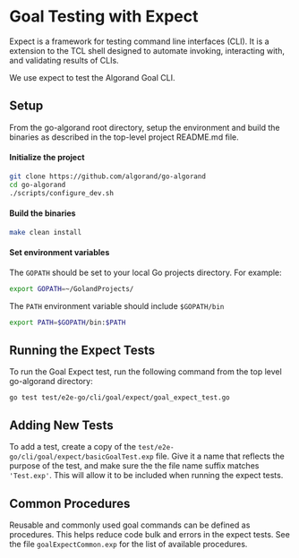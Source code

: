 # Goal Testing with Expect

Expect is a framework for testing command line interfaces (CLI).  It is a extension to the TCL shell designed to automate invoking, interacting with, and validating results of CLIs. 
 
We use expect to test the Algorand Goal CLI.

## Setup 

From the go-algorand root directory, setup the environment and build the binaries as described in the top-level project README.md file.  

#### Initialize the project
```bash
git clone https://github.com/algorand/go-algorand
cd go-algorand
./scripts/configure_dev.sh
```
#### Build the binaries
```bash
make clean install
```

#### Set environment variables

The `GOPATH` should be set to your local Go projects directory. For example:

```bash
export GOPATH=~/GolandProjects/
```

The `PATH` environment variable should include `$GOPATH/bin`

```bash
export PATH=$GOPATH/bin:$PATH
```


## Running the Expect Tests

To run the Goal Expect test, run the following command from the top level go-algorand directory:

`go test test/e2e-go/cli/goal/expect/goal_expect_test.go` 


## Adding New Tests

To add a test, create a copy of the `test/e2e-go/cli/goal/expect/basicGoalTest.exp` file. 
Give it a name that reflects the purpose of the test, and make sure the the file name suffix matches `'Test.exp'`.  This will allow it to be included when running the expect tests.
 
## Common Procedures

Reusable and commonly used goal commands can be defined as procedures. This helps reduce code bulk and errors in the expect tests.  See the file `goalExpectCommon.exp` for the list of available procedures.  
